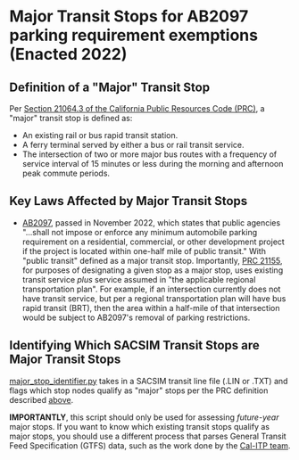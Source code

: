 # Major Transit Stops for AB2097 parking requirement exemptions (Enacted 2022)


## Definition of a "Major" Transit Stop
Per [Section 21064.3 of the California Public Resources Code (PRC)](https://leginfo.legislature.ca.gov/faces/codes_displaySection.xhtml?lawCode=PRC&sectionNum=21064.3.), a "major" transit stop is defined as:
* An existing rail or bus rapid transit station.
* A ferry terminal served by either a bus or rail transit service.
* The intersection of two or more major bus routes with a frequency of service interval of 15 minutes or less during the morning and afternoon peak commute periods.

## Key Laws Affected by Major Transit Stops
* [AB2097](https://leginfo.legislature.ca.gov/faces/billTextClient.xhtml?bill_id=202120220AB2097), passed in November 2022, which states that public agencies "...shall not impose or enforce any minimum automobile parking requirement on a residential, commercial, or other development project if the project is located within one-half mile of public transit." With "public transit" defined as a major transit stop. Importantly, [PRC 21155](https://leginfo.legislature.ca.gov/faces/codes_displaySection.xhtml?lawCode=PRC&sectionNum=21155.), for purposes of designating a given stop as a major stop, uses existing transit service *plus* service assumed in "the applicable regional transportation plan". For example, if an intersection currently does not have transit service, but per a regional transportation plan will have bus rapid transit (BRT), then the area within a half-mile of that intersection would be subject to AB2097's removal of parking restrictions.


## Identifying Which SACSIM Transit Stops are Major Transit Stops
[major_stop_identifier.py](https://github.com/SACOG/major-transit-stops/blob/main/AB2097/major_stop_identifier.py) takes in a SACSIM transit line file (.LIN or .TXT) and flags which stop nodes qualify as "major" stops per the PRC definition described [above](#Definition).

**IMPORTANTLY**, this script should only be used for assessing *future-year* major stops. If you want to know which existing transit stops qualify as major stops, you should use a different process that parses General Transit Feed Specification (GTFS) data, such as the work done by the [Cal-ITP team](https://github.com/cal-itp/data-analyses/tree/main/high_quality_transit_areas).

